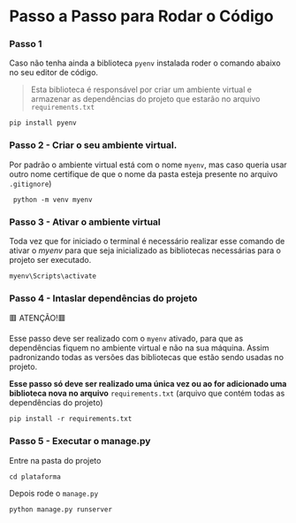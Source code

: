 
# Passo a Passo para Rodar o Código

### Passo 1 
Caso não tenha ainda a biblioteca `pyenv` instalada roder o comando abaixo no seu editor de código.
> Esta biblioteca é responsável por criar um ambiente virtual e armazenar as dependências do projeto que estarão no arquivo `requirements.txt`

```
pip install pyenv
```

### Passo 2 - Criar o seu ambiente virtual.
Por padrão o ambiente virtual está com o nome `myenv`, mas caso queria usar outro nome certifique de que o nome da pasta esteja presente no arquivo `.gitignore`)
```
 python -m venv myenv
```
### Passo 3 - Ativar o ambiente virtual
Toda vez que for iniciado o terminal é necessário realizar esse comando de ativar o *myenv* para que seja inicializado as bibliotecas necessárias para o projeto ser executado. 
```
myenv\Scripts\activate
```
### Passo 4 - Intaslar dependências do projeto
🟥 ATENÇÃO!🟥

Esse passo deve ser realizado com o `myenv` ativado, para que as dependências fiquem no ambiente virtual e não na sua máquina. Assim padronizando todas as versões das bibliotecas que estão sendo usadas no projeto.

**Esse passo só deve ser realizado uma única vez ou ao for adicionado uma biblioteca nova no arquivo** `requirements.txt` (arquivo que contém todas as dependências do projeto)
```
pip install -r requirements.txt
```

### Passo 5 - Executar o manage.py

Entre na pasta do projeto
```
cd plataforma
```
Depois rode o `manage.py`
```
python manage.py runserver
```
